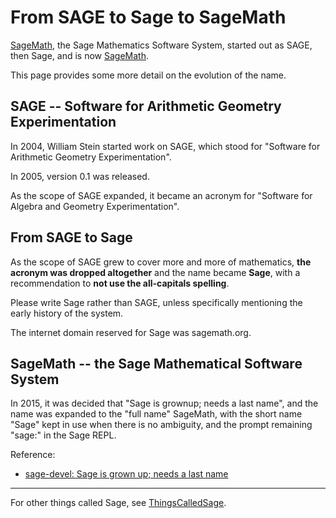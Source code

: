 

# From SAGE to Sage to SageMath

<a href="/SageMath">SageMath</a>, the Sage Mathematics Software System, started out as SAGE, then Sage, and is now <a href="/SageMath">SageMath</a>. 

This page provides some more detail on the evolution of the name. 


## SAGE -- Software for Arithmetic Geometry Experimentation

In 2004, William Stein started work on SAGE, which stood for "Software for Arithmetic Geometry Experimentation". 

In 2005, version 0.1 was released. 

As the scope of SAGE expanded, it became an acronym for "Software for Algebra and Geometry Experimentation". 


## From SAGE to Sage

As the scope of SAGE grew to cover more and more of mathematics, **the acronym was dropped altogether** and the name became **Sage**, with a recommendation to **not use the all-capitals spelling**. 

Please write Sage rather than SAGE, unless specifically mentioning the early history of the system. 

The internet domain reserved for Sage was sagemath.org. 


## SageMath -- the Sage Mathematical Software System

In 2015, it was decided that "Sage is grownup; needs a last name", and the name was expanded to the "full name" SageMath, with the short name "Sage" kept in use when there is no ambiguity, and the prompt remaining "sage:" in the Sage REPL. 

Reference: 

   * <a class="https" href="https://groups.google.com/d/topic/sage-devel/UCfXO7BlyEc/discussion">sage-devel: Sage is grown up; needs a last name</a> 


---

 

For other things called Sage, see <a href="/ThingsCalledSage">ThingsCalledSage</a>. 
